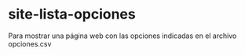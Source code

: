 # site-lista-opciones
Para mostrar una página web con las opciones indicadas en el archivo opciones.csv
